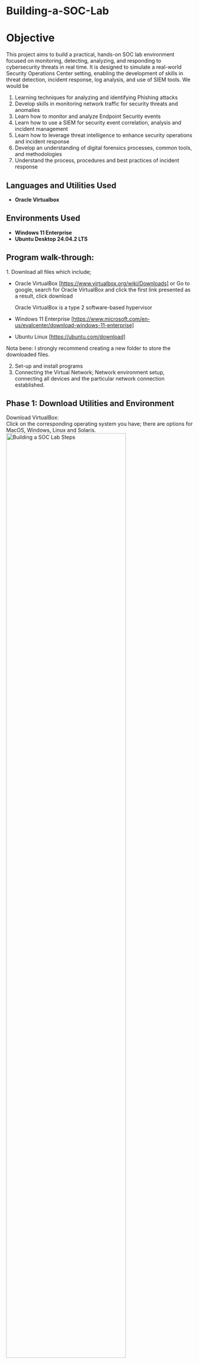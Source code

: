 # Building-a-SOC-Lab

# Objective
This project aims to build a practical, hands-on SOC lab environment focused on monitoring, detecting, analyzing, and responding to cybersecurity threats in real time. It is designed to simulate a real-world Security Operations Center setting, enabling the development of skills in threat detection, incident response, log analysis, and use of SIEM tools. We would be
1. Learning techniques for analyzing and identifying Phishing attacks
2. Develop skills in monitoring network traffic for security threats and anomalies
3. Learn how to monitor and analyze Endpoint Security events
4. Learn how to use a SIEM for security event correlation, analysis and incident management 
5. Learn how to leverage threat intelligence to enhance security operations and incident response
6. Develop an understanding of digital forensics processes, common tools, and methodologies
7. Understand the process, procedures and best practices of incident response

 
<h2>Languages and Utilities Used</h2>

- <b>Oracle Virtualbox</b> 

<h2>Environments Used </h2>

- <b>Windows 11 Enterprise</b> 
- <b>Ubuntu Desktop 24.04.2 LTS</b> 


<h2>Program walk-through:</h2>
1.  Download all files which include;

- Oracle VirtualBox
[https://www.virtualbox.org/wiki/Downloads] or Go to google, search for Oracle VirtualBox and click the first link presented as a result, click download

  Oracle VirtualBox is a type 2 software-based hypervisor

- Windows 11 Enterprise
  [https://www.microsoft.com/en-us/evalcenter/download-windows-11-enterprise]

- Ubuntu Linux 
[https://ubuntu.com/download]

Nota bene: I strongly recommend creating a new folder to store the downloaded files. 

2. Set-up and install programs
3. Connecting the Virtual Network; Network environment setup, connecting all devices and the particular network connection established.


   
<h2>Phase 1: Download Utilities and Environment </h2>

Download VirtualBox: <br/>
 Click on the corresponding operating system you have; there are options for MacOS, Windows, Linux and Solaris.
<img src="https://imgur.com/1w7qPhN.png" height="80%" width="80%" alt="Building a SOC Lab Steps"/>
<br />
<br />
 Downloaded file:  <br/>
<img src="https://imgur.com/oG77khJ.png" height="80%" width="80%" alt="Building a SOC Lab Steps"/>
<br />
<br />

Download Windows 11 Enterprise: Select the ISO file <br/>
<img src="https://imgur.com/PUUAdt2.png" height="80%" width="80%" alt="Building a SOC Lab Steps"/>
<br />
<br />
Select the corresponding ISO Enterprise download:  <br/>
<img src="https://imgur.com/hf47L4A.png" height="80%" width="80%" alt="Building a SOC Lab Steps"/>
<br />
<br />
Downloaded file:  <br/>
<img src="https://imgur.com/Mykh22Q.png" height="80%" width="80%" alt="Building a SOC Lab Steps"/>
<br />
<br />

Download Ubuntu Desktop to have the GUI
<img src="https://imgur.com/lfi9eit.png" height="80%" width="80%" alt="Building a SOC Lab Steps"/>
<br />
<br /> 
Select any of the Long Term Support (LTS) version
<img src="https://imgur.com/NkGWAtP.png" height="80%" width="80%" alt="Building a SOC Lab Steps"/>
<br />
<br /> 
Downloaded file:  <br/>
<img src="https://imgur.com/F0rwJU3.png" height="80%" width="80%" alt="Building a SOC Lab Steps"/>
<br />
<br />



<h2>Phase 2: Setup and installation </h2> <p align="center">
 
 Install and open VirtualBox:  <br/>
<img src="https://imgur.com/pN8fwY0.png" height="80%" width="80%" alt="Building a SOC Lab Steps"/>
<br />
<br />
Set-up Windows 11 Enterprise; <br />
Click New in VirtualBox <br />
Fill name: SOC 101- Windows 11 VM <br />
Add the destination folder, ISO Image, Edition: Windows 11 Enterprise Evaluation (10.0.26100.1742 / x64 / en-US) <br/>
<img src="https://i.imgur.com/KgJtmj9.png" height="80%" width="80%" alt="Building a SOC Lab Steps"/>
<br />
<br />
 For the hardware (RAM), we selected 6GB and 2 CPUs:  <br/>
 Minimum RAM requirement for Windows 11 is 4 GB. <br/>
<img src="https://i.imgur.com/KJT9QKu.png" height="80%" width="80%" alt="Building a SOC Lab Steps"/>
<br />
<br />
 For the HARD DISK, we choose 70GB:  <br/>
 HARD DISK requires 64 GB or larger storage device for Windows 11: <br/>
<img src="https://i.imgur.com/YKTGF2t.png" height="80%" width="80%" alt="Building a SOC Lab Steps"/>
<br />
<br />
Summary:  <br/>
<img src="https://imgur.com/38ojK9W.png" height="80%" width="80%" alt="Building a SOC Lab Steps"/>
<br />
<br />

Start/Launch SOC 101- Windows 11 VM on VirtualBox:  <br/>
<img src="https://imgur.com/WYjcgG1.png" height="80%" width="80%" alt="Building a SOC Lab Steps"/>
<br />
<br />
Complete installation and Setup process, it's self explanatory:  <br/>
<img src="https://i.imgur.com/synIG5L.png" height="80%" width="80%" alt="Building a SOC Lab Steps"/>
<br />
<br />
<img src="https://i.imgur.com/UmUgbqK.png" height="80%" width="80%" alt="Building a SOC Lab Steps"/>
<br />
<br />
<img src="https://i.imgur.com/kL6kLt2.png" height="80%" width="80%" alt="Building a SOC Lab Steps"/>
<br />
<br />
Window 11 Enterprise Running:  <br/>
<img src="https://i.imgur.com/mgjHrrZ.png" height="80%" width="80%" alt="Building a SOC Lab Steps"/>
<br />
<br />



Set-up Ubuntu Linux <br />
Click New in VirtualBox <br />
Fill name: SOC 101- Ubuntu <br />
Add the destination folder and ISO Image <br/>
<img src="https://i.imgur.com/fIp0aKa.png" height="80%" width="80%" alt="Building a SOC Lab Steps"/>
<br />
<br />
 For the hardware (RAM), we would maintain same configuration as the Windows machine; 6GB and 2 CPUs:  <br/>
<img src="https://i.imgur.com/KJT9QKu.png" height="80%" width="80%" alt="Building a SOC Lab Steps"/>
<br />
<br />
 For the HARD DISK,we would maintain same configuration as the Windows machine; 70GB:  <br/>
<img src="https://i.imgur.com/YKTGF2t.png" height="80%" width="80%" alt="Building a SOC Lab Steps"/>
<br />
<br />
Summary:  <br/>
<img src="https://imgur.com/lBqClH4.png" height="80%" width="80%" alt="Building a SOC Lab Steps"/>
<br />
<br />

Start/Launch SOC 101- Ubuntu on VirtualBox:  <br/>
<img src="https://imgur.com/5K4ttUP.png" height="80%" width="80%" alt="Building a SOC Lab Steps"/>
<br />
<br />
Complete installation and Setup process, it's self explanatory:  <br/>
<img src="https://i.imgur.com/I37ku7a.png" height="80%" width="80%" alt="Building a SOC Lab Steps"/>
<br />
<br />
<img src="https://i.imgur.com/eQUUd0k.png" height="80%" width="80%" alt="Building a SOC Lab Steps"/>
<br />
<br />
<img src="https://i.imgur.com/8ArJA2M.png" height="80%" width="80%" alt="Building a SOC Lab Steps"/>
<br />
<br />
<img src="https://i.imgur.com/ru6r4Nn.png" height="80%" width="80%" alt="Building a SOC Lab Steps"/>
<br />
<br />
Ubuntu Linux is Running:  <br/>
<img src="https://i.imgur.com/Dp4vnGi.png" height="80%" width="80%" alt="Building a SOC Lab Steps"/>
<br />
<br />

To ensure our Ubuntu Linux system has the most up-to-date knowledge of what software packages are available in the repositories, we run "sudo apt update" in the command prompt.
<img src="https://imgur.com/FgjPKdi.png" height="80%" width="80%" alt="Building a SOC Lab Steps"/>
<br />
<br />
<img src="https://imgur.com/hSdaI0Q.png" height="80%" width="80%" alt="Building a SOC Lab Steps"/>
<br />
<br />
run "sudo apt install bzip2 tar gcc make prl git" in the command prompt  <br/>
<img src="https://i.imgur.com/IoQc9OP.png" height="80%" width="80%" alt="Building a SOC Lab Steps"/>
<br />
<br />
run "sudo apt install linux-headers-generic" in the command prompt  <br/>
<img src="https://i.imgur.com/PNs26g7.png" height="80%" width="80%" alt="Building a SOC Lab Steps"/>
<br />
<br />
run "sudo apt install linux-headers $(uname -r)" in the command prompt  <br/>
<img src="https://i.imgur.com/URRYbOJ.png" height="80%" width="80%" alt="Building a SOC Lab Steps"/>
<br />
<br />

Lets ensure we have git installed so we can clone the actual lab repository <br/>
<img src="https://i.imgur.com/cKf9z4s.png" height="80%" width="80%" alt="Building a SOC Lab Steps"/>
<br />
<br />
We need to clone documents from the course repository to our Ubuntu VM and confirm <br/>
<img src="https://i.imgur.com/mjkC8uJ.png" height="80%" width="80%" alt="Building a SOC Lab Steps"/>
<br />
<br />
We need to extract the course files from the SOC101_Free folder <br/>
Open a folder > Open Documents > Open SOC101_Free > Open Course_Files <br/>
<img src="https://i.imgur.com/idhSCMh.png" height="80%" width="80%" alt="Building a SOC Lab Steps"/>
<br />
<br />
<img src="https://i.imgur.com/na82ipK.png" height="80%" width="80%" alt="Building a SOC Lab Steps"/>
<br />
<br />
<img src="https://i.imgur.com/9uIBkWi.png" height="80%" width="80%" alt="Building a SOC Lab Steps"/>
<br />
<br />
Extract files and move the course files to the Desktop <br/>
<img src="https://i.imgur.com/b5yAosD.png" height="80%" width="80%" alt="Building a SOC Lab Steps"/>
<br />
<br />
<img src="https://i.imgur.com/Q6bkaPy.png" height="80%" width="80%" alt="Building a SOC Lab Steps"/>
<br />
<br />
We need to install neessary dependencies and update the list of package in the install scripts <br/>
Head over to the documents folder > Go to the SOC101_Free folder > Go to resources > Go to install
<img src="https://i.imgur.com/WzOdbrj.png" height="80%" width="80%" alt="Building a SOC Lab Steps"/>
<br />
<br />
To make the install.sh script executable, we run the change mode command "chmod +x ./install.sh" then install  using the "./install.sh" command <br/>
<img src="https://i.imgur.com/NhWKXoU.png" height="80%" width="80%" alt="Building a SOC Lab Steps"/>
<br />
<br />
We will get a complete installation confirmation <br/>
<img src="https://i.imgur.com/0pRQAtF.png" height="80%" width="80%" alt="Building a SOC Lab Steps"/>



<h2>Phase 3: Connect the Virtual Network </h2>
We need to configure the network to enable the two VMs (Windows and Ubuntu Linux) talk to each other. We need to create a ntwork and apply same network to network adapters of our VMs <br/>
Open Oracle Virtual box > click the tool menu > Select Network > Select NAT Networks > Create a new network  <br/>
<img src="https://i.imgur.com/lSYt75Z.png" height="80%" width="80%" alt="Building a SOC Lab Steps"/>
<br />
<br />
<img src="https://i.imgur.com/P3vkq6A.png" height="80%" width="80%" alt="Building a SOC Lab Steps"/>
<br />
<br />
Rename  > Set the IPV4 prefix which is the network range  > Select "Enable DHCP" > Click "Apply"
<img src="https://i.imgur.com/EPa181a.png" height="80%" width="80%" alt="Building a SOC Lab Steps"/>
<br />
<br />
<img src="https://i.imgur.com/K5giade.png" height="80%" width="80%" alt="Building a SOC Lab Steps"/>
<br />
<br />


Connect the VMs to the Newly created network (SOC101) <br />
Select the Windows VM > Click settings > Nework > Select "NAT Network" > Select the network name "SOC101" > Click OK  <br />
<br />
<br />
<img src="https://i.imgur.com/YVPcHV0.png" height="80%" width="80%" alt="Building a SOC Lab Steps"/>
<br />
<br />
<img src="https://i.imgur.com/B9t3ox7.png" height="80%" width="80%" alt="Building a SOC Lab Steps"/>
<br />
<br />
Select the Ubuntu Linux VM > Click settings > Nework > Select "NAT Network" > Select the network name "SOC101" > Click OK  <br />
<br />
<br />
<img src="https://i.imgur.com/WvK3OOP.png" height="80%" width="80%" alt="Building a SOC Lab Steps"/>
<br />
<br />
<img src="https://i.imgur.com/uJHAxS0.png" height="80%" width="80%" alt="Building a SOC Lab Steps"/>
<br />
<br />


Confirm IP address on the VMs (SOC101) <br 
Get IP address of the UbuntuLinux VM (SOC101) <br />          
<img src="https://i.imgur.com/wEZwLyF.png" height="80%" width="80%" alt="Building a SOC Lab Steps"/>
<br />
<br />
Get IP address of the Winodws VM (SOC101) <br />          
<img src="https://i.imgur.com/LJovXmm.png" height="80%" width="80%" alt="Building a SOC Lab Steps"/>
<br />
<br />

Confirm IP addresses of the two VMs to confirm established communications <br />
Ping IP address 10.2.0.15 of the Ubuntu Linux VM frOm the Windows VM <br />          
<img src="https://i.imgur.com/ZtldbqEPING.png" height="80%" width="80%" alt="Building a SOC Lab Steps"/>
<br />
<br />


























----------------------------------------------------------------------------------------------------------------------------------------------------------------------------------------------------------

